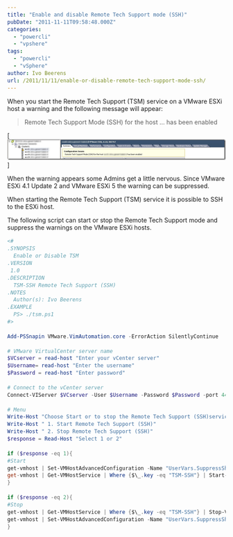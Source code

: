 ```yaml
---
title: "Enable and disable Remote Tech Support mode (SSH)"
pubDate: "2011-11-11T09:58:48.000Z"
categories: 
  - "powercli"
  - "vpshere"
tags: 
  - "powercli"
  - "vSphere"
author: Ivo Beerens
url: /2011/11/11/enable-or-disable-remote-tech-support-mode-ssh/
---
```


When you start the Remote Tech Support (TSM) service on a VMware ESXi host a warning and the following message will appear:

> Remote Tech Support Mode (SSH) for the host … has been enabled

[![image](images/image_thumb1.png)]

When the warning appears some Admins get a little nervous. Since VMware ESXi 4.1 Update 2 and VMware ESXi 5 the warning can be suppressed.

When starting the Remote Tech Support (TSM) service it is possible to SSH to the ESXi host.

The following script can start or stop the Remote Tech Support mode and suppress the warnings on the VMware ESXi hosts.

```powershell
<#
.SYNOPSIS
  Enable or Disable TSM 
.VERSION
 1.0
.DESCRIPTION
  TSM-SSH Remote Tech Support (SSH) 
.NOTES
  Author(s): Ivo Beerens 
.EXAMPLE
  PS> ./tsm.ps1
#>

Add-PSSnapin VMware.VimAutomation.core -ErrorAction SilentlyContinue

# VMware VirtualCenter server name 
$VCserver = read-host "Enter your vCenter server"
$Username= read-host "Enter the username"
$Password = read-host "Enter password"

# Connect to the vCenter server 
Connect-VIServer $VCserver -User $Username -Password $Password -port 443
 
# Menu
Write-Host "Choose Start or to stop the Remote Tech Support (SSH)service"
Write-Host " 1. Start Remote Tech Support (SSH)"
Write-Host " 2. Stop Remote Tech Support (SSH)"
$response = Read-Host "Select 1 or 2"

if ($response -eq 1){
#Start
get-vmhost | Set-VMHostAdvancedConfiguration -Name "UserVars.SuppressShellWarning" -Value 1
get-vmhost | Get-VMHostService | Where {$\_.key -eq "TSM-SSH"} | Start-VMHostService 
}

if ($response -eq 2){
#Stop
get-vmhost | Get-VMHostService | Where {$\_.key -eq "TSM-SSH"} | Stop-VMHostService -Confirm:$false
get-vmhost | Set-VMHostAdvancedConfiguration -Name "UserVars.SuppressShellWarning" -Value 0 
}
```
